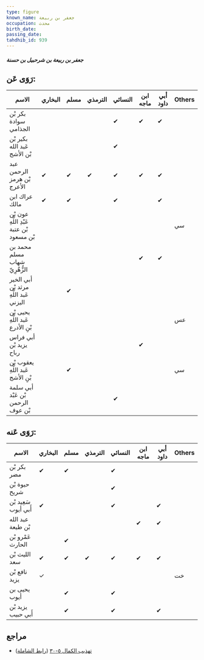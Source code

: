 ```yaml
---
type: figure
known_name: جعفر بن ربيعة
occupation: محدث
birth_date:
passing_date:
tahdhib_id: 939
---
```

##### جعفر بن ربيعة بن شرحبيل بن حسنة

## رَوَى عَن:
| الاسم                                     | البخاري | مسلم | الترمذي | النسائي | ابن ماجه | أبي داود | Others |
| ----------------------------------------- | ------- | ---- | ------- | ------- | -------- | -------- | ------ |
| بكر بْن سوادة الجذامي                     |         |      |         | ✔       | ✔        | ✔        |        |
| بكير بْن عَبد الله بْن الأشج              |         |      |         | ✔       |          |          |        |
| عبد الرحمن بْن هرمز الأعرج                | ✔       | ✔    | ✔       | ✔       | ✔        | ✔        |        |
| عراك ابن مالك                             | ✔       | ✔    |         | ✔       |          | ✔        |        |
| عون بْن عَبْدِ اللَّهِ بْن عتبة بْن مسعود |         |      |         |         |          |          | سي     |
| محمد بن مسلم شهاب الزُّهْرِيّ             |         |      |         |         | ✔        | ✔        |        |
| أبي الخير مرثد بْن عَبد اللَّهِ اليزني    |         | ✔    |         |         |          |          |        |
| يحيى بْن عَبد اللَّهِ بْنِ الأدرع         |         |      |         |         |          |          | عس     |
| أبي فراس يزيد بْن رباح                    |         |      |         |         | ✔        |          |        |
| يعقوب بْن عَبد اللَّهِ بْنِ الأشج         |         | ✔    |         |         |          |          | سي     |
| أبي سلمة بْن عَبْد الرحمن بْن عوف         |         |      |         | ✔       |          |          |        |
## رَوَى عَنه:
| الاسم                | البخاري | مسلم | الترمذي | النسائي | ابن ماجه | أبي داود | Others |
| -------------------- | ------- | ---- | ------- | ------- | -------- | -------- | ------ |
| بكر بْن مضر          | ✔       | ✔    |         | ✔       |          |          |        |
| حيوة بْن شريح        |         |      |         | ✔       |          |          |        |
| سَعِيد بْن أَبي أيوب | ✔       |      |         | ✔       |          | ✔        |        |
| عبد الله بْن طيعة    |         |      |         |         | ✔        | ✔        |        |
| عَمْرو بْن الحارث    |         | ✔    |         |         |          |          |        |
| الليث بْن سعد        | ✔       | ✔    | ✔       | ✔       | ✔        | ✔        |        |
| نافع بْن يزيد        | ✓       |      |         |         |          |          | خت     |
| يحيى بن أيوب         |         | ✔    |         | ✔       |          |          |        |
| يزيد بْن أَبي حبيب   |         | ✔    |         | ✔       |          | ✔        |        |
## مراجع
- [تهذيب الكمال ٥-٣٠](obsidian://open?vault=Tahdhib-al-Kamal&file=Figures/٩٣٩-جعفر%20بن%20ربيعة%20بن%20شرحبيل%20بن%20حسنة) ([رابط الشاملة](https://shamela.ws/book/3722/2108))